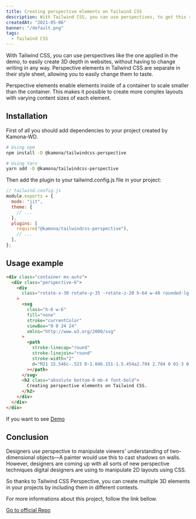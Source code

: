 ```yaml
---
title: Creating perspective elements on Tailwind CSS
description: With Tailwind CSS, you can use perspectives, to get this result, I demonstrate this process.
createdAt: "2021-05-06"
banner: "/default.png"
tags:
  - Tailwind CSS
---
```


With Tailwind CSS, you can use perspectives like the one applied in the demo, to easily create 3D depth in websites, without having to change writing in any way. Perspective elements in Tailwind CSS are separate in their style sheet, allowing you to easily change them to taste.

Perspective elements enable elements inside of a container to scale smaller than the container. This makes it possible to create more complex layouts with varying content sizes of each element.

## Installation

First of all you should add dependencies to your project created by Kamona-WD.

```bash
# Using npm
npm install -D @kamona/tailwindcss-perspective
```

```bash
# Using Yarn
yarn add -D @kamona/tailwindcss-perspective
```

Then add the plugin to your tailwind.config.js file in your project:

```javascript
// tailwind.config.js
module.exports = {
  mode: "jit",
  theme: {
    // ...
  },
  plugins: [
    require("@kamona/tailwindcss-perspective"),
    // ...
  ],
};
```

## Usage example

```html
<div class="container mx-auto">
  <div class="perspective-6">
    <div
      class="rotate-x-30 rotate-y-35 -rotate-z-20 h-64 w-40 rounded-lg border-4 border-black bg-white p-4"
    >
      <svg
        class="h-6 w-6"
        fill="none"
        stroke="currentColor"
        viewBox="0 0 24 24"
        xmlns="http://www.w3.org/2000/svg"
      >
        <path
          stroke-linecap="round"
          stroke-linejoin="round"
          stroke-width="2"
          d="M21 15.546c-.523 0-1.046.151-1.5.454a2.704 2.704 0 01-3 0 2.704 2.704 0 00-3 0 2.704 2.704 0 01-3 0 2.704 2.704 0 00-3 0 2.704 2.704 0 01-3 0 2.701 2.701 0 00-1.5-.454M9 6v2m3-2v2m3-2v2M9 3h.01M12 3h.01M15 3h.01M21 21v-7a2 2 0 00-2-2H5a2 2 0 00-2 2v7h18zm-3-9v-2a2 2 0 00-2-2H8a2 2 0 00-2 2v2h12z"
        ></path>
      </svg>
      <h2 class="absolute bottom-0 mb-4 font-bold">
        Creating perspective elements on Tailwind CSS.
      </h2>
    </div>
  </div>
</div>
```

If you want to see [Demo](https://play.tailwindcss.com/OwG6g334OA?file=config)

## Conclusion

Designers use perspective to manipulate viewers' understanding of two-dimensional objects—A painter would use this to cast shadows on walls. However, designers are coming up with all sorts of new perspective techniques digital designers are using to manipulate 2D layouts using CSS.

So thanks to Tailwind CSS Perspective, you can create multiple 3D elements in your projects by including them in different contexts.

For more informations about this project, follow the link bellow.

[Go to official Repo](https://github.com/Kamona-WD/tailwindcss-perspective/blob/main/README.md)
